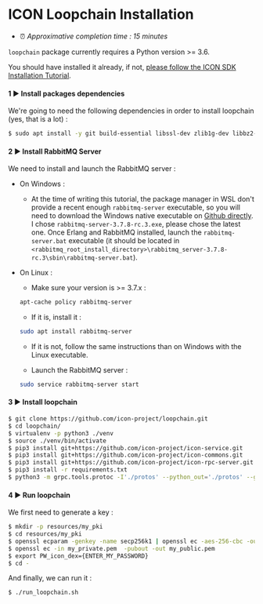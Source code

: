 # ICON Loopchain Installation

- ⏰ *Approximative completion time : 15 minutes*

`loopchain` package currently requires a Python version >= 3.6.

You should have installed it already, if not, [please follow the ICON SDK Installation Tutorial](iconsdk.md).

#### 1 ▶ Install packages dependencies

We're going to need the following dependencies in order to install loopchain (yes, that is a lot) :

```bash
$ sudo apt install -y git build-essential libssl-dev zlib1g-dev libbz2-dev libreadline-dev libsqlite3-dev wget curl llvm libncurses5-dev libncursesw5-dev xz-utils tk-dev autoconf libtool libsecp256k1-dev autoconf automake libtool pkg-config libleveldb1v5 libleveldb-dev openssl lsof
```

#### 2 ▶ Install RabbitMQ Server

We need to install and launch the RabbitMQ server :

 - On Windows :
    - At the time of writing this tutorial, the package manager in WSL don't provide a recent enough `rabbitmq-server` executable, so you will need to download the Windows native executable on [Github directly](https://github.com/rabbitmq/rabbitmq-server/releases). I chose `rabbitmq-server-3.7.8-rc.3.exe`, please chose the latest one. Once Erlang and RabbitMQ installed, launch the `rabbitmq-server.bat` executable (it should be located in `<rabbitmq_root_install_directory>\rabbitmq_server-3.7.8-rc.3\sbin\rabbitmq-server.bat`).

 - On Linux : 
    - Make sure your version is >= 3.7.x :
    ```bash
    apt-cache policy rabbitmq-server
    ```

    - If it is, install it : 
    ```bash
    sudo apt install rabbitmq-server
    ```

    - If it is not, follow the same instructions than on Windows with the Linux executable.

    - Launch the RabbitMQ server :
    ```bash
    sudo service rabbitmq-server start
    ```

#### 3 ▶ Install loopchain

```bash
$ git clone https://github.com/icon-project/loopchain.git
$ cd loopchain/
$ virtualenv -p python3 ./venv
$ source ./venv/bin/activate
$ pip3 install git+https://github.com/icon-project/icon-service.git
$ pip3 install git+https://github.com/icon-project/icon-commons.git
$ pip3 install git+https://github.com/icon-project/icon-rpc-server.git
$ pip3 install -r requirements.txt
$ python3 -m grpc.tools.protoc -I'./protos' --python_out='./protos' --grpc_python_out='./protos' './protos/loopchain.proto'
```

#### 4 ▶ Run loopchain

We first need to generate a key :

```bash
$ mkdir -p resources/my_pki
$ cd resources/my_pki
$ openssl ecparam -genkey -name secp256k1 | openssl ec -aes-256-cbc -out my_private.pem
$ openssl ec -in my_private.pem  -pubout -out my_public.pem
$ export PW_icon_dex={ENTER_MY_PASSWORD}
$ cd -
```

And finally, we can run it :

```bash
$ ./run_loopchain.sh
```
